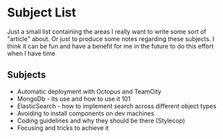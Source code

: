# Subject List
Just a small list containing the areas I really want to write some sort of "article" about. Or just to produce some notes regarding these subjects. I think it can be fun and have a benefit for me in the future to do this effort when I have time

## Subjects
* Automatic deployment with Octopus and TeamCity
* MongoDb - its use and how to use it 101
* ElasticSearch - how to implement search across different object types
* Avoiding to install components on dev machines
* Coding guidelines and why they should be there (Stylecop)
* Focusing and tricks to achieve it